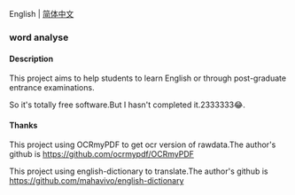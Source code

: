 English | [简体中文](./README.zh-CN.md)
### word analyse

#### Description

This project aims to help students to learn English or through post-graduate entrance examinations.

So it's totally free software.But I hasn't completed it.2333333😂.

#### Thanks
This project using OCRmyPDF to get ocr version of rawdata.The author's github is   https://github.com/ocrmypdf/OCRmyPDF

This project using english-dictionary to translate.The author's github is 
https://github.com/mahavivo/english-dictionary